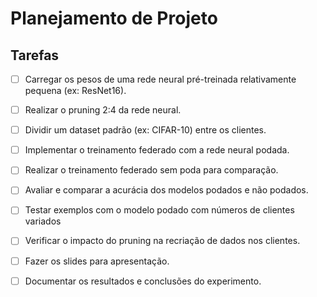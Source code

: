 # Planejamento de Projeto


## Tarefas

- [ ] Carregar os pesos de uma rede neural pré-treinada relativamente pequena (ex: ResNet16).
- [ ] Realizar o pruning 2:4 da rede neural.
- [ ] Dividir um dataset padrão (ex: CIFAR-10) entre os clientes.
- [ ] Implementar o treinamento federado com a rede neural podada.
- [ ] Realizar o treinamento federado sem poda para comparação.
- [ ] Avaliar e comparar a acurácia dos modelos podados e não podados.
- [ ] Testar exemplos com o modelo podado com números de clientes variados
- [ ] Verificar o impacto do pruning na recriação de dados nos clientes.
- [ ] Fazer os slides para apresentação.
- [ ] Documentar os resultados e conclusões do experimento.





